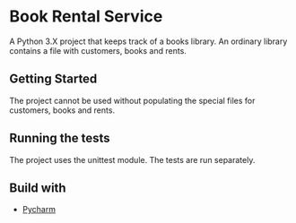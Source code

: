 # Book Rental Service
  A Python 3.X project that keeps track of a books library. An ordinary library contains a file with customers, books and rents.

## Getting Started

  The project cannot be used without populating the special files for customers, books and rents.

## Running the tests
  
  The project uses the unittest module. The tests are run separately. 

## Build with

  * [Pycharm](https://www.jetbrains.com/pycharm/)
